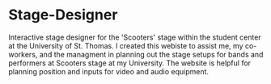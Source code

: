 # Stage-Designer
Interactive stage designer for the 'Scooters' stage within the student center at the University of St. Thomas. I created this webiste to assist me, my co-workers, and the managment in planning out the stage setups for bands and performers at Scooters stage at my University. The website is helpful for planning position and inputs for video and audio equipment. 
